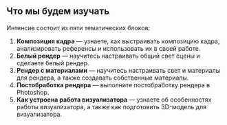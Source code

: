 ## Что мы будем изучать

Интенсив состоит из пяти тематических блоков:

1.  **Композиция кадра** — узнаете, как выстраивать композицию кадра, анализировать референсы и использовать их в своей работе.
2.  **Белый рендер** — научитесь настраивать общий свет сцены и сделаете белый рендер.
3.  **Рендер с материалами** — научитесь настраивать свет и материалы для рендера, а также создавать собственные материалы.
4.  **Постобработка рендера** — выполните постобработку рендера в Photoshop.
5.  **Как устроена работа визуализатора** — узнаете об особенностях работы визуализатора, а также как подготовить 3D-модель для визуализатора.